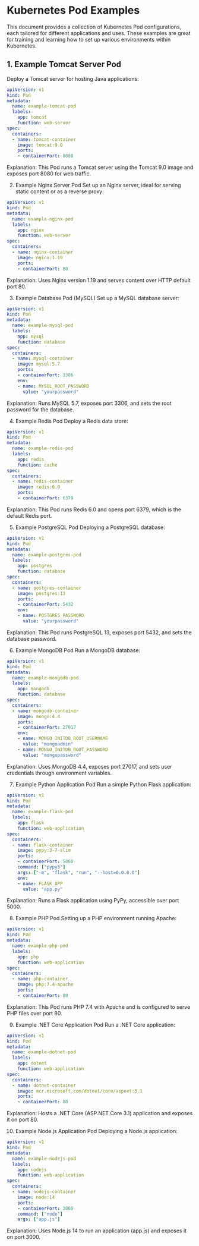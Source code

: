# Kubernetes Pod Examples

This document provides a collection of Kubernetes Pod configurations, each tailored for different applications and uses. These examples are great for training and learning how to set up various environments within Kubernetes.

## 1. Example Tomcat Server Pod

Deploy a Tomcat server for hosting Java applications:

```yaml
apiVersion: v1
kind: Pod
metadata:
  name: example-tomcat-pod
  labels:
    app: tomcat
    function: web-server
spec:
  containers:
  - name: tomcat-container
    image: tomcat:9.0
    ports:
    - containerPort: 8080
```
Explanation: This Pod runs a Tomcat server using the Tomcat 9.0 image and exposes port 8080 for web traffic.

2. Example Nginx Server Pod
Set up an Nginx server, ideal for serving static content or as a reverse proxy:

```yaml
apiVersion: v1
kind: Pod
metadata:
  name: example-nginx-pod
  labels:
    app: nginx
    function: web-server
spec:
  containers:
  - name: nginx-container
    image: nginx:1.19
    ports:
    - containerPort: 80
```
Explanation: Uses Nginx version 1.19 and serves content over HTTP default port 80.

3. Example Database Pod (MySQL)
Set up a MySQL database server:

```yaml
apiVersion: v1
kind: Pod
metadata:
  name: example-mysql-pod
  labels:
    app: mysql
    function: database
spec:
  containers:
  - name: mysql-container
    image: mysql:5.7
    ports:
    - containerPort: 3306
    env:
    - name: MYSQL_ROOT_PASSWORD
      value: "yourpassword"
```
Explanation: Runs MySQL 5.7, exposes port 3306, and sets the root password for the database.

4. Example Redis Pod
Deploy a Redis data store:

```yaml
apiVersion: v1
kind: Pod
metadata:
  name: example-redis-pod
  labels:
    app: redis
    function: cache
spec:
  containers:
  - name: redis-container
    image: redis:6.0
    ports:
    - containerPort: 6379
```
Explanation: This Pod runs Redis 6.0 and opens port 6379, which is the default Redis port.

5. Example PostgreSQL Pod
Deploying a PostgreSQL database:

```yaml
apiVersion: v1
kind: Pod
metadata:
  name: example-postgres-pod
  labels:
    app: postgres
    function: database
spec:
  containers:
  - name: postgres-container
    image: postgres:13
    ports:
    - containerPort: 5432
    env:
    - name: POSTGRES_PASSWORD
      value: "yourpassword"
```
Explanation: This Pod runs PostgreSQL 13, exposes port 5432, and sets the database password.

6. Example MongoDB Pod
Run a MongoDB database:

```yaml
apiVersion: v1
kind: Pod
metadata:
  name: example-mongodb-pod
  labels:
    app: mongodb
    function: database
spec:
  containers:
  - name: mongodb-container
    image: mongo:4.4
    ports:
    - containerPort: 27017
    env:
    - name: MONGO_INITDB_ROOT_USERNAME
      value: "mongoadmin"
    - name: MONGO_INITDB_ROOT_PASSWORD
      value: "mongopassword"
```
Explanation: Uses MongoDB 4.4, exposes port 27017, and sets user credentials through environment variables.

7. Example Python Application Pod
Run a simple Python Flask application:

```yaml
apiVersion: v1
kind: Pod
metadata:
  name: example-flask-pod
  labels:
    app: flask
    function: web-application
spec:
  containers:
  - name: flask-container
    image: pypy:3-7-slim
    ports:
    - containerPort: 5000
    command: ["pypy3"]
    args: ["-m", "flask", "run", "--host=0.0.0.0"]
    env:
    - name: FLASK_APP
      value: "app.py"
```
Explanation: Runs a Flask application using PyPy, accessible over port 5000.

8. Example PHP Pod
Setting up a PHP environment running Apache:

```yaml
apiVersion: v1
kind: Pod
metadata:
  name: example-php-pod
  labels:
    app: php
    function: web-application
spec:
  containers:
  - name: php-container
    image: php:7.4-apache
    ports:
    - containerPort: 80
```
Explanation: This Pod runs PHP 7.4 with Apache and is configured to serve PHP files over port 80.

9. Example .NET Core Application Pod
Run a .NET Core application:

```yaml
apiVersion: v1
kind: Pod
metadata:
  name: example-dotnet-pod
  labels:
    app: dotnet
    function: web-application
spec:
  containers:
  - name: dotnet-container
    image: mcr.microsoft.com/dotnet/core/aspnet:3.1
    ports:
    - containerPort: 80
```
Explanation: Hosts a .NET Core (ASP.NET Core 3.1) application and exposes it on port 80.

10. Example Node.js Application Pod
Deploying a Node.js application:

```yaml
apiVersion: v1
kind: Pod
metadata:
  name: example-nodejs-pod
  labels:
    app: nodejs
    function: web-application
spec:
  containers:
  - name: nodejs-container
    image: node:14
    ports:
    - containerPort: 3000
    command: ["node"]
    args: ["app.js"]
```
Explanation: Uses Node.js 14 to run an application (app.js) and exposes it on port 3000.

